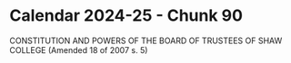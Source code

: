 # Calendar 2024-25 - Chunk 90

<!-- Chunk tokens: 9, Enriched tokens: 20 -->

CONSTITUTION AND POWERS OF THE BOARD OF TRUSTEES OF SHAW COLLEGE
(Amended 18 of 2007 s. 5)